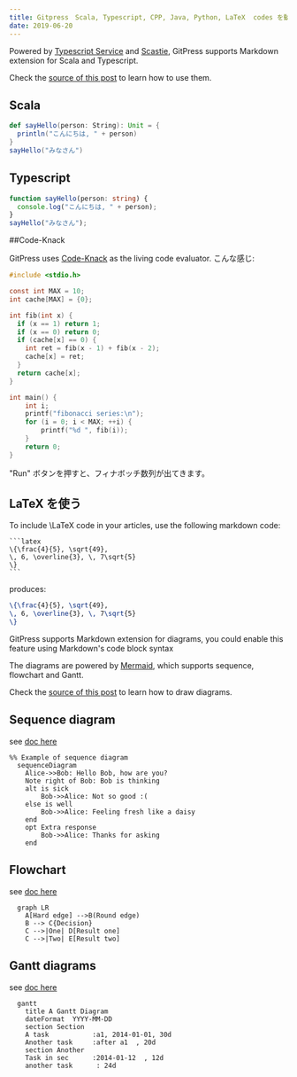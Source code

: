 ```yaml
---
title: Gitpress　Scala, Typescript, CPP, Java, Python, LaTeX  codes を動かす記事が書ける
date: 2019-06-20
---
```


Powered by [Typescript Service](https://github.com/Microsoft/TypeScript/) and [Scastie](https://scastie.scala-lang.org/), GitPress supports Markdown extension for Scala and Typescript. 

Check the [source of this post](https://github.com/gitpress-io/blog/blob/master/source/scala-and-typescript.md) to learn how to use them.

## Scala

```scala
def sayHello(person: String): Unit = {
  println("こんにちは, " + person)
}
sayHello("みなさん")
```

## Typescript

```typescript
function sayHello(person: string) {
  console.log("こんにちは, " + person);
}
sayHello("みなさん");
```

##Code-Knack

GitPress uses [Code-Knack](https://github.com/lyricat/code-knack) as the living code evaluator. こんな感じ:

```c
#include <stdio.h>

const int MAX = 10;
int cache[MAX] = {0};

int fib(int x) {
  if (x == 1) return 1;
  if (x == 0) return 0;
  if (cache[x] == 0) {
    int ret = fib(x - 1) + fib(x - 2);
    cache[x] = ret;
  }
  return cache[x];
}

int main() {
    int i;
    printf("fibonacci series:\n");
    for (i = 0; i < MAX; ++i) {
        printf("%d ", fib(i));
    }
    return 0;
}
```

"Run" ボタンを押すと、フィナボッチ数列が出てきます。

## LaTeX を使う

To include \LaTeX code in your articles, use the following markdown code:

    ```latex
    \{\frac{4}{5}, \sqrt{49},
    \, 6, \overline{3}, \, 7\sqrt{5}
    \}
    ```

produces:

```latex
\{\frac{4}{5}, \sqrt{49},
\, 6, \overline{3}, \, 7\sqrt{5}
\}
```

GitPress supports Markdown extension for diagrams, you could enable this feature using Markdown's code block syntax

The diagrams are powered by [Mermaid](https://knsv.github.io/mermaid/#mermaid), which supports sequence, flowchart and Gantt.

Check the [source of this post](https://github.com/gitpress-io/blog/blob/master/source/diagrams-with-mermaid.md) to learn how to draw diagrams.

## Sequence diagram

see [doc here](https://mermaidjs.github.io/sequenceDiagram.html) 

```mermaid,autorun
%% Example of sequence diagram
  sequenceDiagram
    Alice->>Bob: Hello Bob, how are you?
    Note right of Bob: Bob is thinking
    alt is sick
    	Bob->>Alice: Not so good :(
    else is well
    	Bob->>Alice: Feeling fresh like a daisy
    end
    opt Extra response
    	Bob->>Alice: Thanks for asking
    end
```

## Flowchart

see [doc here](https://mermaidjs.github.io/flowchart.html) 

```mermaid,autorun
  graph LR
    A[Hard edge] -->B(Round edge)
    B --> C{Decision}
    C -->|One| D[Result one]
    C -->|Two| E[Result two]
```

## Gantt diagrams

see [doc here](https://mermaidjs.github.io/gantt.html) 

```mermaid,autorun
  gantt
    title A Gantt Diagram
    dateFormat  YYYY-MM-DD
    section Section
    A task           :a1, 2014-01-01, 30d
    Another task     :after a1  , 20d
    section Another
    Task in sec      :2014-01-12  , 12d
    another task      : 24d
```

